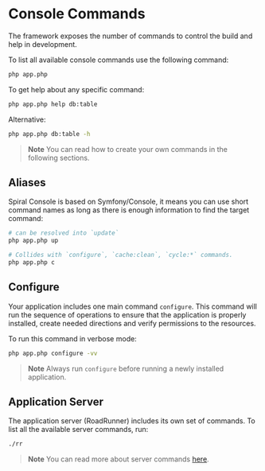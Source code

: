 # Console Commands

The framework exposes the number of commands to control the build and help in development.

To list all available console commands use the following command:

```bash
php app.php
```

To get help about any specific command:

```bash
php app.php help db:table
```

Alternative:

```bash
php app.php db:table -h
```

> **Note**
> You can read how to create your own commands in the following sections.

## Aliases

Spiral Console is based on Symfony/Console, it means you can use short command names as long as there is enough
information to find the target command:

```bash
# can be resolved into `update`
php app.php up 

# Collides with `configure`, `cache:clean`, `cycle:*` commands.
php app.php c
```

## Configure

Your application includes one main command `configure`. This command will run the sequence of operations to ensure
that the application is properly installed, create needed directions and verify permissions to the resources.

To run this command in verbose mode:

```bash
php app.php configure -vv
```

> **Note**
> Always run `configure` before running a newly installed application.

## Application Server

The application server (RoadRunner) includes its own set of commands. To list all the available server commands, run:

```bash
./rr
```

> **Note**
> You can read more about server commands [here](https://roadrunner.dev/docs/beep-beep-cli).
